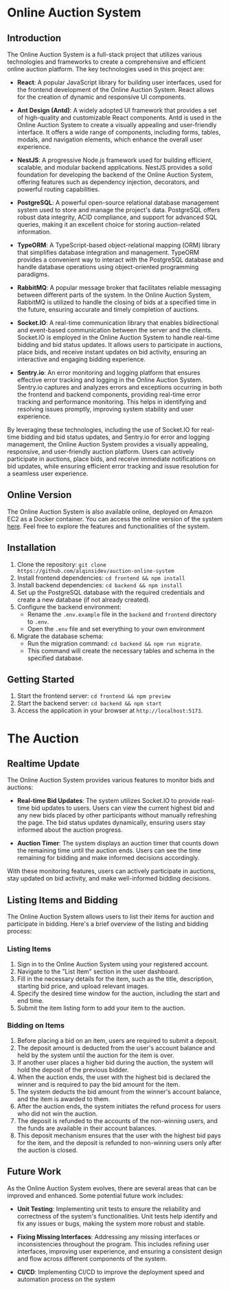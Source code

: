 # Online Auction System

## Introduction
The Online Auction System is a full-stack project that utilizes various technologies and frameworks to create a comprehensive and efficient online auction platform. The key technologies used in this project are:

- **React**: A popular JavaScript library for building user interfaces, used for the frontend development of the Online Auction System. React allows for the creation of dynamic and responsive UI components.

- **Ant Design (Antd)**: A widely adopted UI framework that provides a set of high-quality and customizable React components. Antd is used in the Online Auction System to create a visually appealing and user-friendly interface. It offers a wide range of components, including forms, tables, modals, and navigation elements, which enhance the overall user experience.

- **NestJS**: A progressive Node.js framework used for building efficient, scalable, and modular backend applications. NestJS provides a solid foundation for developing the backend of the Online Auction System, offering features such as dependency injection, decorators, and powerful routing capabilities.

- **PostgreSQL**: A powerful open-source relational database management system used to store and manage the project's data. PostgreSQL offers robust data integrity, ACID compliance, and support for advanced SQL queries, making it an excellent choice for storing auction-related information.

- **TypeORM**: A TypeScript-based object-relational mapping (ORM) library that simplifies database integration and management. TypeORM provides a convenient way to interact with the PostgreSQL database and handle database operations using object-oriented programming paradigms.

- **RabbitMQ**: A popular message broker that facilitates reliable messaging between different parts of the system. In the Online Auction System, RabbitMQ is utilized to handle the closing of bids at a specified time in the future, ensuring accurate and timely completion of auctions.

- **Socket.IO**: A real-time communication library that enables bidirectional and event-based communication between the server and the clients. Socket.IO is employed in the Online Auction System to handle real-time bidding and bid status updates. It allows users to participate in auctions, place bids, and receive instant updates on bid activity, ensuring an interactive and engaging bidding experience.

- **Sentry.io**: An error monitoring and logging platform that ensures effective error tracking and logging in the Online Auction System. Sentry.io captures and analyzes errors and exceptions occurring in both the frontend and backend components, providing real-time error tracking and performance monitoring. This helps in identifying and resolving issues promptly, improving system stability and user experience.

By leveraging these technologies, including the use of Socket.IO for real-time bidding and bid status updates, and Sentry.io for error and logging management, the Online Auction System provides a visually appealing, responsive, and user-friendly auction platform. Users can actively participate in auctions, place bids, and receive immediate notifications on bid updates, while ensuring efficient error tracking and issue resolution for a seamless user experience.


## Online Version

The Online Auction System is also available online, deployed on Amazon EC2 as a Docker container. You can access the online version of the system [here](http://18.138.252.135:8080/). Feel free to explore the features and functionalities of the system.


## Installation
1. Clone the repository: `git clone https://github.com/alqinsidev/auction-online-system`
2. Install frontend dependencies: `cd frontend && npm install`
3. Install backend dependencies: `cd backend && npm install`
4. Set up the PostgreSQL database with the required credentials and create a new database (if not already created).
5. Configure the backend environment:
   - Rename the `.env.example` file in the `backend` and `frontend` directory to `.env`.
   - Open the `.env` file and set everything to your own environment
6. Migrate the database schema:
   - Run the migration command: `cd backend && npm run migrate`.
   - This command will create the necessary tables and schema in the specified database.

## Getting Started
1. Start the frontend server: `cd frontend && npm preview`
2. Start the backend server: `cd backend && npm start`
3. Access the application in your browser at `http://localhost:5173`.

# The Auction

## Realtime Update

The Online Auction System provides various features to monitor bids and auctions:

- **Real-time Bid Updates**: The system utilizes Socket.IO to provide real-time bid updates to users. Users can view the current highest bid and any new bids placed by other participants without manually refreshing the page. The bid status updates dynamically, ensuring users stay informed about the auction progress.

- **Auction Timer**: The system displays an auction timer that counts down the remaining time until the auction ends. Users can see the time remaining for bidding and make informed decisions accordingly.


With these monitoring features, users can actively participate in auctions, stay updated on bid activity, and make well-informed bidding decisions.



## Listing Items and Bidding

The Online Auction System allows users to list their items for auction and participate in bidding. Here's a brief overview of the listing and bidding process:

### Listing Items
1. Sign in to the Online Auction System using your registered account.
2. Navigate to the "List Item" section in the user dashboard.
3. Fill in the necessary details for the item, such as the title, description, starting bid price, and upload relevant images.
4. Specify the desired time window for the auction, including the start and end time.
5. Submit the item listing form to add your item to the auction.

### Bidding on Items
1. Before placing a bid on an item, users are required to submit a deposit.
2. The deposit amount is deducted from the user's account balance and held by the system until the auction for the item is over.
3. If another user places a higher bid during the auction, the system will hold the deposit of the previous bidder.
4. When the auction ends, the user with the highest bid is declared the winner and is required to pay the bid amount for the item.
5. The system deducts the bid amount from the winner's account balance, and the item is awarded to them.
6. After the auction ends, the system initiates the refund process for users who did not win the auction.
7. The deposit is refunded to the accounts of the non-winning users, and the funds are available in their account balances.
8. This deposit mechanism ensures that the user with the highest bid pays for the item, and the deposit is refunded to non-winning users only after the auction is closed.


## Future Work

As the Online Auction System evolves, there are several areas that can be improved and enhanced. Some potential future work includes:

- **Unit Testing**: Implementing unit tests to ensure the reliability and correctness of the system's functionalities. Unit tests help identify and fix any issues or bugs, making the system more robust and stable.

- **Fixing Missing Interfaces**: Addressing any missing interfaces or inconsistencies throughout the program. This includes refining user interfaces, improving user experience, and ensuring a consistent design and flow across different components of the system.

- **CI/CD**: Implementing CI/CD to improve the deployment speed and automation process on the system